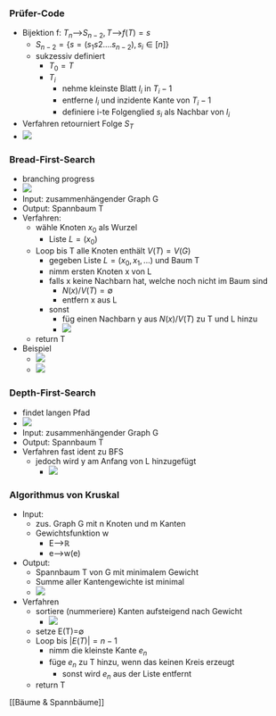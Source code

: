 ### Prüfer-Code
+ Bijektion f: $T_n$-->$S_{n-2}, T$-->$f(T)=s$
	+ $S_{n-2}=\{s=(s_1s2....s_{n-2}),s_i∈[n]\}$
	+ sukzessiv definiert
		+ $T_0=T$
		+ $T_i$
			+ nehme kleinste Blatt $l_i$ in $T_i-1$
			+ entferne $l_i$  und inzidente Kante von $T_i-1$
			+ definiere i-te Folgenglied $s_i$ als Nachbar von $l_i$
+ Verfahren retourniert Folge $S_T$
+ ![](../../z_images/Pasted%20image%2020220513135223.png)

###  Bread-First-Search
+ branching progress
+ ![](../../z_images/Pasted%20image%2020220513135916.png)
+ Input: zusammenhängender Graph G
+ Output: Spannbaum T
+ Verfahren:
	+ wähle Knoten $x_0$ als Wurzel
		+ Liste $L=(x_0)$
	+ Loop bis T alle Knoten enthält $V(T)=V(G)$
		+ gegeben Liste $L=(x_0,x_1,...)$ und Baum T
		+ nimm ersten Knoten x von L
		+ falls x keine Nachbarn hat, welche noch nicht im Baum sind
			+ $N(x)/V(T)=∅$
			+ entfern x aus L
		+ sonst
			+ füg einen Nachbarn y aus $N(x)/V(T)$ zu T und L hinzu
			+ ![](../../z_images/Pasted%20image%2020220513143532.png)
	+ return T
+ Beispiel
	+ ![](../../z_images/Pasted%20image%2020220513144115.png)
	+ ![](../../z_images/Pasted%20image%2020220513144220.png)

### Depth-First-Search
+ findet langen Pfad
+ ![](../../z_images/Pasted%20image%2020220513135946.png)
+ Input: zusammenhängender Graph G
+ Output: Spannbaum T
+ Verfahren fast ident zu BFS
	+ jedoch wird y am Anfang von L hinzugefügt
		+ ![](../../z_images/Pasted%20image%2020220513143908.png)

### Algorithmus von Kruskal
+ Input: 
	+ zus. Graph G mit n Knoten und m Kanten
	+ Gewichtsfunktion w
		+ E-->ℝ
		+ e-->w(e)
+ Output:
	+ Spannbaum T von G mit minimalem Gewicht
	+ Summe aller Kantengewichte ist minimal
	+ ![](../../z_images/Pasted%20image%2020220513145234.png)
+ Verfahren
	+ sortiere (nummeriere) Kanten aufsteigend nach Gewicht
		+ ![](../../z_images/Pasted%20image%2020220513145554.png)
	+ setze E(T)=∅
	+ Loop bis $|E(T)|=n-1$
		+ nimm die kleinste Kante $e_n$
		+ füge $e_n$ zu T hinzu, wenn das keinen Kreis erzeugt
			+ sonst wird $e_n$ aus der Liste entfernt
	+ return T

[[Bäume & Spannbäume]]